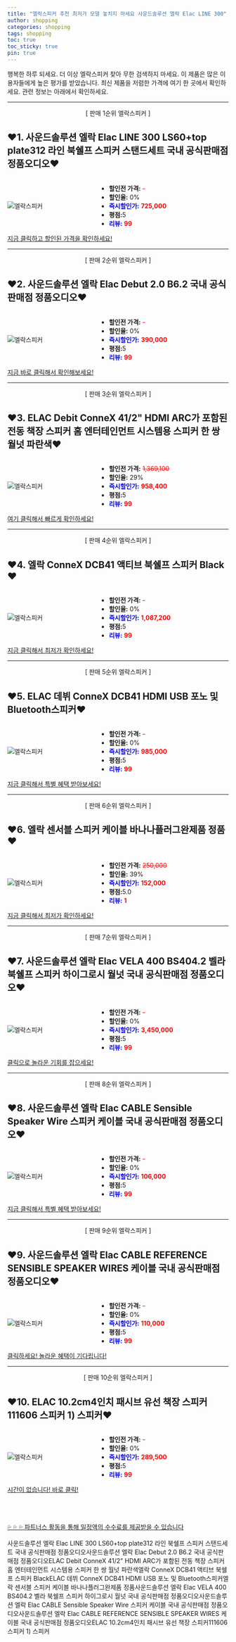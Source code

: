 ```yaml
---
title: "엘락스피커 추천 최저가 모델 놓치지 마세요 사운드솔루션 엘락 Elac LINE 300"
author: shopping
categories: shopping
tags: shopping
toc: true
toc_sticky: true
pin: true
---
```

행복한 하루 되세요. 더 이상 엘락스피커 찾아 무한 검색하지 마세요. 이 제품은 많은 이용자들에게 높은 평가를 받았습니다. 최신 제품을 저렴한 가격에 여기 한 곳에서 확인하세요. 관련 정보는 아래에서 확인하세요.

---
<p class="toplist" style="margin: 0 auto; display: block; width: fit-content;">[ 판매 1순위 엘락스피커 ]</p>

<h2><strong>❤️1. 사운드솔루션 엘락 Elac LINE 300 LS60+top plate312 라인 북쉘프 스피커 스탠드세트 국내 공식판매점 정품오디오❤️</strong></h2>

<div style="display: flex; align-items: center;">
    <div style="flex: 0.4;">
        <img src="https://thumbnail8.coupangcdn.com/thumbnails/remote/230x230ex/image/vendor_inventory/8d0d/a079a778405bba9e22f7eb9c1a54b4a44e77a5d7690010b5e904953e85bc.jpg" alt="엘락스피커" style="max-width: 100%;">
    </div>
    <div style="flex: 0.6; margin-left: 10px;">
        <ul>
            <li><strong>할인전 가격:</strong> <del style="color: red;">-</del></li>
            <li><strong>할인율:</strong> 0%</li>
            <li><span style='color:blue'><strong>즉시할인가:</strong></span> <span style='color:red'><strong>725,000</strong></span></li>
            <li><strong>평점:</strong>5</li>
            <li><span style='color:blue'><strong>리뷰:</strong></span> <span style='color:red'><strong>99</strong></span></li>
        </ul>
    </div>
</div>
<div class="center">
    <a href="https://William4Davisa.github.io?lptag=AF9450613&subid=githubio&pageKey=8194291478&traceid=V0-153&itemId=23463631612&vendorItemId=90543613614" class="myButton">
        지금 클릭하고 할인된 가격을 확인하세요!
    </a>
</div>


---
<p class="toplist" style="margin: 0 auto; display: block; width: fit-content;">[ 판매 2순위 엘락스피커 ]</p>

<h2><strong>❤️2. 사운드솔루션 엘락 Elac Debut 2.0 B6.2 국내 공식판매점 정품오디오❤️</strong></h2>

<div style="display: flex; align-items: center;">
    <div style="flex: 0.4;">
        <img src="https://thumbnail6.coupangcdn.com/thumbnails/remote/230x230ex/image/vendor_inventory/9872/8fbd83e6de7f420dbc1ed173c9b16c714a892a6119d049ed6a472e0f215a.jpg" alt="엘락스피커" style="max-width: 100%;">
    </div>
    <div style="flex: 0.6; margin-left: 10px;">
        <ul>
            <li><strong>할인전 가격:</strong> <del style="color: red;">-</del></li>
            <li><strong>할인율:</strong> 0%</li>
            <li><span style='color:blue'><strong>즉시할인가:</strong></span> <span style='color:red'><strong>390,000</strong></span></li>
            <li><strong>평점:</strong>5</li>
            <li><span style='color:blue'><strong>리뷰:</strong></span> <span style='color:red'><strong>99</strong></span></li>
        </ul>
    </div>
</div>
<div class="center">
    <a href="https://William4Davisa.github.io?lptag=AF9450613&subid=githubio&pageKey=8202111836&traceid=V0-153&itemId=23516111035&vendorItemId=90543611927" class="myButton">
        지금 바로 클릭해서 확인해보세요!
    </a>
</div>


---
<p class="toplist" style="margin: 0 auto; display: block; width: fit-content;">[ 판매 3순위 엘락스피커 ]</p>

<h2><strong>❤️3. ELAC Debit ConneX 41/2" HDMI ARC가 포함된 전동 책장 스피커 홈 엔터테인먼트 시스템용 스피커 한 쌍 월넛 파란색❤️</strong></h2>

<div style="display: flex; align-items: center;">
    <div style="flex: 0.4;">
        <img src="https://thumbnail6.coupangcdn.com/thumbnails/remote/230x230ex/image/vendor_inventory/10a6/eea7f72e9dc2927605f9f5cb774dd86d9347b692b328b874e6d0f1eb9628.jpg" alt="엘락스피커" style="max-width: 100%;">
    </div>
    <div style="flex: 0.6; margin-left: 10px;">
        <ul>
            <li><strong>할인전 가격:</strong> <del style="color: red;">1,369,100</del></li>
            <li><strong>할인율:</strong> 29%</li>
            <li><span style='color:blue'><strong>즉시할인가:</strong></span> <span style='color:red'><strong>958,400</strong></span></li>
            <li><strong>평점:</strong>5</li>
            <li><span style='color:blue'><strong>리뷰:</strong></span> <span style='color:red'><strong>99</strong></span></li>
        </ul>
    </div>
</div>
<div class="center">
    <a href="https://William4Davisa.github.io?lptag=AF9450613&subid=githubio&pageKey=7179629366&traceid=V0-153&itemId=18105337566&vendorItemId=87964569840" class="myButton">
        여기 클릭해서 빠르게 확인하세요!
    </a>
</div>


---
<p class="toplist" style="margin: 0 auto; display: block; width: fit-content;">[ 판매 4순위 엘락스피커 ]</p>

<h2><strong>❤️4. 엘락 ConneX DCB41 액티브 북쉘프 스피커 Black❤️</strong></h2>

<div style="display: flex; align-items: center;">
    <div style="flex: 0.4;">
        <img src="https://thumbnail7.coupangcdn.com/thumbnails/remote/230x230ex/image/vendor_inventory/8c4f/61372bd776e17d3c55d34b3dc9df52b6e6e141d6abe600157f8f685c51a9.jpg" alt="엘락스피커" style="max-width: 100%;">
    </div>
    <div style="flex: 0.6; margin-left: 10px;">
        <ul>
            <li><strong>할인전 가격:</strong> <del style="color: red;">-</del></li>
            <li><strong>할인율:</strong> 0%</li>
            <li><span style='color:blue'><strong>즉시할인가:</strong></span> <span style='color:red'><strong>1,087,200</strong></span></li>
            <li><strong>평점:</strong>5</li>
            <li><span style='color:blue'><strong>리뷰:</strong></span> <span style='color:red'><strong>99</strong></span></li>
        </ul>
    </div>
</div>
<div class="center">
    <a href="https://William4Davisa.github.io?lptag=AF9450613&subid=githubio&pageKey=7942172809&traceid=V0-153&itemId=21878835646&vendorItemId=88926940221" class="myButton">
        지금 클릭해서 최저가 확인하세요!
    </a>
</div>


---
<p class="toplist" style="margin: 0 auto; display: block; width: fit-content;">[ 판매 5순위 엘락스피커 ]</p>

<h2><strong>❤️5. ELAC 데뷔 ConneX DCB41 HDMI USB 포노 및 Bluetooth스피커❤️</strong></h2>

<div style="display: flex; align-items: center;">
    <div style="flex: 0.4;">
        <img src="https://thumbnail8.coupangcdn.com/thumbnails/remote/230x230ex/image/vendor_inventory/d8db/2b126d453be2d9e61bb33740a7276f6a079e540fbe42a04df1aa3b6fb15c.jpg" alt="엘락스피커" style="max-width: 100%;">
    </div>
    <div style="flex: 0.6; margin-left: 10px;">
        <ul>
            <li><strong>할인전 가격:</strong> <del style="color: red;">-</del></li>
            <li><strong>할인율:</strong> 0%</li>
            <li><span style='color:blue'><strong>즉시할인가:</strong></span> <span style='color:red'><strong>985,000</strong></span></li>
            <li><strong>평점:</strong>5</li>
            <li><span style='color:blue'><strong>리뷰:</strong></span> <span style='color:red'><strong>99</strong></span></li>
        </ul>
    </div>
</div>
<div class="center">
    <a href="https://William4Davisa.github.io?lptag=AF9450613&subid=githubio&pageKey=7894688485&traceid=V0-153&itemId=21622547100&vendorItemId=90637173760" class="myButton">
        지금 클릭해서 특별 혜택 받아보세요!
    </a>
</div>


---
<p class="toplist" style="margin: 0 auto; display: block; width: fit-content;">[ 판매 6순위 엘락스피커 ]</p>

<h2><strong>❤️6. 엘락 센서블 스피커 케이블 바나나플러그완제품 정품❤️</strong></h2>

<div style="display: flex; align-items: center;">
    <div style="flex: 0.4;">
        <img src="https://thumbnail10.coupangcdn.com/thumbnails/remote/230x230ex/image/vendor_inventory/ac0b/83bcecbb6048ff01b1895ca1812a43cd947832e6d90da08502bb18cc95fa.jpg" alt="엘락스피커" style="max-width: 100%;">
    </div>
    <div style="flex: 0.6; margin-left: 10px;">
        <ul>
            <li><strong>할인전 가격:</strong> <del style="color: red;">250,000</del></li>
            <li><strong>할인율:</strong> 39%</li>
            <li><span style='color:blue'><strong>즉시할인가:</strong></span> <span style='color:red'><strong>152,000</strong></span></li>
            <li><strong>평점:</strong>5.0</li>
            <li><span style='color:blue'><strong>리뷰:</strong></span> <span style='color:red'><strong>1</strong></span></li>
        </ul>
    </div>
</div>
<div class="center">
    <a href="https://William4Davisa.github.io?lptag=AF9450613&subid=githubio&pageKey=6053461095&traceid=V0-153&itemId=11101631777&vendorItemId=78380965615" class="myButton">
        지금 클릭해서 최저가 확인하세요!
    </a>
</div>


---
<p class="toplist" style="margin: 0 auto; display: block; width: fit-content;">[ 판매 7순위 엘락스피커 ]</p>

<h2><strong>❤️7. 사운드솔루션 엘락 Elac VELA 400 BS404.2 벨라 북쉘프 스피커 하이그로시 월넛 국내 공식판매점 정품오디오❤️</strong></h2>

<div style="display: flex; align-items: center;">
    <div style="flex: 0.4;">
        <img src="https://thumbnail8.coupangcdn.com/thumbnails/remote/230x230ex/image/vendor_inventory/16f2/eaa96dcc55c52d185484167170d14f9eccc8fb37fa7dfa0d092c2fc044bd.jpg" alt="엘락스피커" style="max-width: 100%;">
    </div>
    <div style="flex: 0.6; margin-left: 10px;">
        <ul>
            <li><strong>할인전 가격:</strong> <del style="color: red;">-</del></li>
            <li><strong>할인율:</strong> 0%</li>
            <li><span style='color:blue'><strong>즉시할인가:</strong></span> <span style='color:red'><strong>3,450,000</strong></span></li>
            <li><strong>평점:</strong>5</li>
            <li><span style='color:blue'><strong>리뷰:</strong></span> <span style='color:red'><strong>99</strong></span></li>
        </ul>
    </div>
</div>
<div class="center">
    <a href="https://William4Davisa.github.io?lptag=AF9450613&subid=githubio&pageKey=8194292749&traceid=V0-153&itemId=23463638420&vendorItemId=90543617072" class="myButton">
        클릭으로 놀라운 기회를 잡으세요!
    </a>
</div>


---
<p class="toplist" style="margin: 0 auto; display: block; width: fit-content;">[ 판매 8순위 엘락스피커 ]</p>

<h2><strong>❤️8. 사운드솔루션 엘락 Elac CABLE Sensible Speaker Wire 스피커 케이블 국내 공식판매점 정품오디오❤️</strong></h2>

<div style="display: flex; align-items: center;">
    <div style="flex: 0.4;">
        <img src="https://thumbnail9.coupangcdn.com/thumbnails/remote/230x230ex/image/vendor_inventory/717e/c0dd0fc796e8efe2fa619e3da86d2008f9ad494d8c1ca0e99dc1eb807104.jpg" alt="엘락스피커" style="max-width: 100%;">
    </div>
    <div style="flex: 0.6; margin-left: 10px;">
        <ul>
            <li><strong>할인전 가격:</strong> <del style="color: red;">-</del></li>
            <li><strong>할인율:</strong> 0%</li>
            <li><span style='color:blue'><strong>즉시할인가:</strong></span> <span style='color:red'><strong>106,000</strong></span></li>
            <li><strong>평점:</strong>5</li>
            <li><span style='color:blue'><strong>리뷰:</strong></span> <span style='color:red'><strong>99</strong></span></li>
        </ul>
    </div>
</div>
<div class="center">
    <a href="https://William4Davisa.github.io?lptag=AF9450613&subid=githubio&pageKey=8194290717&traceid=V0-153&itemId=23463628137&vendorItemId=90491743970" class="myButton">
        지금 클릭해서 특별 혜택 받아보세요!
    </a>
</div>


---
<p class="toplist" style="margin: 0 auto; display: block; width: fit-content;">[ 판매 9순위 엘락스피커 ]</p>

<h2><strong>❤️9. 사운드솔루션 엘락 Elac CABLE REFERENCE SENSIBLE SPEAKER WIRES 케이블 국내 공식판매점 정품오디오❤️</strong></h2>

<div style="display: flex; align-items: center;">
    <div style="flex: 0.4;">
        <img src="https://thumbnail9.coupangcdn.com/thumbnails/remote/230x230ex/image/vendor_inventory/717e/c0dd0fc796e8efe2fa619e3da86d2008f9ad494d8c1ca0e99dc1eb807104.jpg" alt="엘락스피커" style="max-width: 100%;">
    </div>
    <div style="flex: 0.6; margin-left: 10px;">
        <ul>
            <li><strong>할인전 가격:</strong> <del style="color: red;">-</del></li>
            <li><strong>할인율:</strong> 0%</li>
            <li><span style='color:blue'><strong>즉시할인가:</strong></span> <span style='color:red'><strong>110,000</strong></span></li>
            <li><strong>평점:</strong>5</li>
            <li><span style='color:blue'><strong>리뷰:</strong></span> <span style='color:red'><strong>99</strong></span></li>
        </ul>
    </div>
</div>
<div class="center">
    <a href="https://William4Davisa.github.io?lptag=AF9450613&subid=githubio&pageKey=8194290129&traceid=V0-153&itemId=23463624860&vendorItemId=90543742349" class="myButton">
        클릭하세요! 놀라운 혜택이 기다립니다!
    </a>
</div>


---
<p class="toplist" style="margin: 0 auto; display: block; width: fit-content;">[ 판매 10순위 엘락스피커 ]</p>

<h2><strong>❤️10. ELAC 10.2cm4인치 패시브 유선 책장 스피커111606 스피커 1) 스피커❤️</strong></h2>

<div style="display: flex; align-items: center;">
    <div style="flex: 0.4;">
        <img src="https://thumbnail9.coupangcdn.com/thumbnails/remote/230x230ex/image/vendor_inventory/5233/80a4247c28a0f782d8711730e816f89daaeca2c8087c81881b31d0da0c89.jpg" alt="엘락스피커" style="max-width: 100%;">
    </div>
    <div style="flex: 0.6; margin-left: 10px;">
        <ul>
            <li><strong>할인전 가격:</strong> <del style="color: red;">-</del></li>
            <li><strong>할인율:</strong> 0%</li>
            <li><span style='color:blue'><strong>즉시할인가:</strong></span> <span style='color:red'><strong>289,500</strong></span></li>
            <li><strong>평점:</strong>5</li>
            <li><span style='color:blue'><strong>리뷰:</strong></span> <span style='color:red'><strong>99</strong></span></li>
        </ul>
    </div>
</div>
<div class="center">
    <a href="https://William4Davisa.github.io?lptag=AF9450613&subid=githubio&pageKey=7857695645&traceid=V0-153&itemId=22327998940&vendorItemId=89681854634" class="myButton">
        시간이 없습니다! 바로 클릭!
    </a>
</div>

<br><br><br>[💦 💦 💦 파트너스 활동을 통해 일정액의 수수료를 제공받을 수 있습니다](https://link.coupang.com/a/bcpT2c)<br><br>사운드솔루션 엘락 Elac LINE 300 LS60+top plate312 라인 북쉘프 스피커 스탠드세트 국내 공식판매점 정품오디오사운드솔루션 엘락 Elac Debut 2.0 B6.2 국내 공식판매점 정품오디오ELAC Debit ConneX 41/2" HDMI ARC가 포함된 전동 책장 스피커 홈 엔터테인먼트 시스템용 스피커 한 쌍 월넛 파란색엘락 ConneX DCB41 액티브 북쉘프 스피커 BlackELAC 데뷔 ConneX DCB41 HDMI USB 포노 및 Bluetooth스피커엘락 센서블 스피커 케이블 바나나플러그완제품 정품사운드솔루션 엘락 Elac VELA 400 BS404.2 벨라 북쉘프 스피커 하이그로시 월넛 국내 공식판매점 정품오디오사운드솔루션 엘락 Elac CABLE Sensible Speaker Wire 스피커 케이블 국내 공식판매점 정품오디오사운드솔루션 엘락 Elac CABLE REFERENCE SENSIBLE SPEAKER WIRES 케이블 국내 공식판매점 정품오디오ELAC 10.2cm4인치 패시브 유선 책장 스피커111606 스피커 1) 스피커